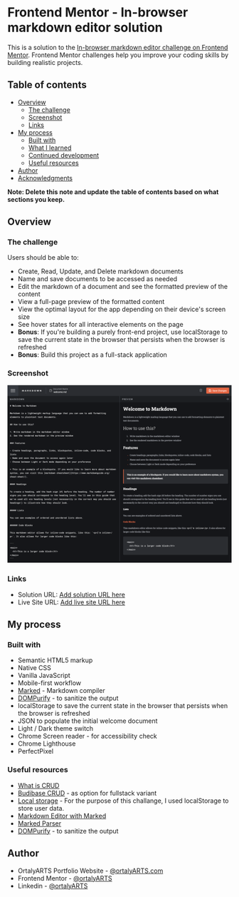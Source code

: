 # Frontend Mentor - In-browser markdown editor solution

This is a solution to the [In-browser markdown editor challenge on Frontend Mentor](https://www.frontendmentor.io/challenges/inbrowser-markdown-editor-r16TrrQX9). Frontend Mentor challenges help you improve your coding skills by building realistic projects. 

## Table of contents

- [Overview](#overview)
  - [The challenge](#the-challenge)
  - [Screenshot](#screenshot)
  - [Links](#links)
- [My process](#my-process)
  - [Built with](#built-with)
  - [What I learned](#what-i-learned)
  - [Continued development](#continued-development)
  - [Useful resources](#useful-resources)
- [Author](#author)
- [Acknowledgments](#acknowledgments)

**Note: Delete this note and update the table of contents based on what sections you keep.**

## Overview

### The challenge

Users should be able to:

- Create, Read, Update, and Delete markdown documents
- Name and save documents to be accessed as needed
- Edit the markdown of a document and see the formatted preview of the content
- View a full-page preview of the formatted content
- View the optimal layout for the app depending on their device's screen size
- See hover states for all interactive elements on the page
- **Bonus**: If you're building a purely front-end project, use localStorage to save the current state in the browser that persists when the browser is refreshed
- **Bonus**: Build this project as a full-stack application

### Screenshot

![](./screenshot.png)

### Links

- Solution URL: [Add solution URL here](https://your-solution-url.com)
- Live Site URL: [Add live site URL here](https://your-live-site-url.com)

## My process

### Built with

- Semantic HTML5 markup
- Native CSS
- Vanilla JavaScript
- Mobile-first workflow
- [Marked](https://marked.js.org/) - Markdown compiler
- [DOMPurify](https://github.com/cure53/DOMPurify) - to sanitize the output
- localStorage to save the current state in the browser that persists when the browser is refreshed
- JSON to populate the initial welcome document
- Light / Dark theme switch
- Chrome Screen reader - for accessibility check
- Chrome Lighthouse
- PerfectPixel

### Useful resources

- [What is CRUD](https://www.codecademy.com/article/what-is-crud)
- [Budibase CRUD](https://budibase.com/blog/crud-app/) - as option for fullstack variant
- [Local storage](https://medium.com/@garadiya0/the-only-article-youll-need-to-work-with-local-storage-in-javascript-f33d4a1c84e) - For the purpose of this challange, I used localStorage to store user data.
- [Markdown Editor with Marked](https://daext.com/blog/how-to-create-a-markdown-editor-with-javascript/)
- [Marked Parser](https://github.com/markedjs/marked)
- [DOMPurify](https://github.com/cure53/DOMPurify) - to sanitize the output

## Author

- OrtalyARTS Portfolio Website - [@ortalyARTS.com](https://ortaly.com/)
- Frontend Mentor - [@ortalyARTS](https://www.frontendmentor.io/profile/ortalyARTS)
- Linkedin - [@ortalyARTS](www.linkedin.com/in/ortalyarts) 
